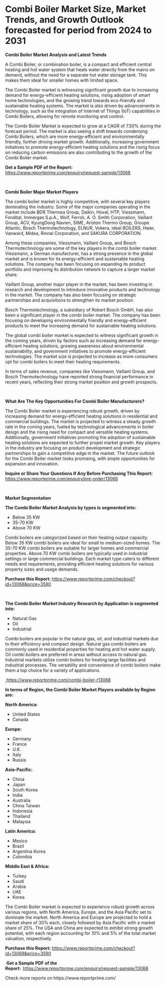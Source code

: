<p><h1>Combi Boiler Market Size, Market Trends, and Growth Outlook forecasted for period from 2024 to 2031</h1></p><p><strong>Combi Boiler Market Analysis and Latest Trends</strong></p>
<p><p>A Combi Boiler, or combination boiler, is a compact and efficient central heating and hot water system that heats water directly from the mains on demand, without the need for a separate hot water storage tank. This makes them ideal for smaller homes with limited space.</p><p>The Combi Boiler market is witnessing significant growth due to increasing demand for energy-efficient heating solutions, rising adoption of smart home technologies, and the growing trend towards eco-friendly and sustainable heating systems. The market is also driven by advancements in technology, such as the integration of Internet of Things (IoT) capabilities in Combi Boilers, allowing for remote monitoring and control.</p><p>The Combi Boiler Market is expected to grow at a CAGR of 7.50% during the forecast period. The market is also seeing a shift towards condensing Combi Boilers, which are more energy-efficient and environmentally friendly, further driving market growth. Additionally, increasing government initiatives to promote energy-efficient heating solutions and the rising focus on reducing carbon emissions are also contributing to the growth of the Combi Boiler market.</p></p>
<p><strong>Get a Sample PDF of the Report:&nbsp;</strong> <a href="https://www.reportprime.com/enquiry/request-sample/13068">https://www.reportprime.com/enquiry/request-sample/13068</a></p>
<p>&nbsp;</p>
<p><strong>Combi Boiler Major Market Players</strong></p>
<p><p>The combi boiler market is highly competitive, with several key players dominating the industry. Some of the major companies operating in the market include BDR Thermea Group, Daikin, Hoval, HTP, Viessmann, Fondital, Immergas S.p.A., Wolf, Ferroli, A. O. Smith Corporation, Vaillant Group, ACV, KyungDong Navien, SIME, Ariston Thermo Group, Groupe Atlantic, Bosch Thermotechnology, ELNUR, Vokera, ideal BOILERS, Haier, Vanward, Midea, Rinnai Corporation, and SAKURA CORPORATION.</p><p>Among these companies, Viessmann, Vaillant Group, and Bosch Thermotechnology are some of the key players in the combi boiler market. Viessmann, a German manufacturer, has a strong presence in the global market and is known for its energy-efficient and sustainable heating solutions. The company has been focusing on expanding its product portfolio and improving its distribution network to capture a larger market share.</p><p>Vaillant Group, another major player in the market, has been investing in research and development to introduce innovative products and technology in the market. The company has also been focusing on strategic partnerships and acquisitions to strengthen its market position.</p><p>Bosch Thermotechnology, a subsidiary of Robert Bosch GmbH, has also been a significant player in the combi boiler market. The company has been focusing on developing environmentally friendly and energy-efficient products to meet the increasing demand for sustainable heating solutions.</p><p>The global combi boiler market is expected to witness significant growth in the coming years, driven by factors such as increasing demand for energy-efficient heating solutions, growing awareness about environmental sustainability, and government initiatives to promote energy-efficient technologies. The market size is projected to increase as more consumers opt for combi boilers to meet their heating requirements.</p><p>In terms of sales revenue, companies like Viessmann, Vaillant Group, and Bosch Thermotechnology have reported strong financial performance in recent years, reflecting their strong market position and growth prospects.</p></p>
<p>&nbsp;</p>
<p><strong>What Are The Key Opportunities For Combi Boiler Manufacturers?</strong></p>
<p><p>The Combi Boiler market is experiencing robust growth, driven by increasing demand for energy-efficient heating solutions in residential and commercial buildings. The market is projected to witness a steady growth rate in the coming years, fueled by technological advancements in boiler design and the rising need for compact and versatile heating systems. Additionally, government initiatives promoting the adoption of sustainable heating solutions are expected to further propel market growth. Key players in the industry are focusing on product development and strategic partnerships to gain a competitive edge in the market. The future outlook for the Combi Boiler market looks promising, with ample opportunities for expansion and innovation.</p></p>
<p><strong>Inquire or Share Your Questions If Any Before Purchasing This Report:</strong> <a href="https://www.reportprime.com/enquiry/pre-order/13068">https://www.reportprime.com/enquiry/pre-order/13068</a></p>
<p>&nbsp;</p>
<p><strong>Market Segmentation</strong></p>
<p><strong>The Combi Boiler Market Analysis by types is segmented into:</strong></p>
<p><ul><li>Below 35 KW</li><li>35-70 KW</li><li>Above 70 KW</li></ul></p>
<p><p>Combi boilers are categorized based on their heating output capacity. Below 35 KW combi boilers are ideal for small to medium-sized homes. The 35-70 KW combi boilers are suitable for larger homes and commercial properties. Above 70 KW combi boilers are typically used in industrial settings or large commercial buildings. Each market type caters to different needs and requirements, providing efficient heating solutions for various property sizes and usage demands.</p></p>
<p><strong>Purchase this Report:&nbsp;</strong><a href="https://www.reportprime.com/checkout?id=13068&price=3590">https://www.reportprime.com/checkout?id=13068&price=3590</a></p>
<p>&nbsp;</p>
<p><strong>The Combi Boiler Market Industry Research by Application is segmented into:</strong></p>
<p><ul><li>Natural Gas</li><li>Oil</li><li>Industrial</li></ul></p>
<p><p>Combi boilers are popular in the natural gas, oil, and industrial markets due to their efficiency and compact design. Natural gas combi boilers are commonly used in residential properties for heating and hot water supply. Oil combi boilers are preferred in areas without access to natural gas. Industrial markets utilize combi boilers for heating large facilities and industrial processes. The versatility and convenience of combi boilers make them a top choice for a variety of applications.</p></p>
<p><a href="https://www.reportprime.com/combi-boiler-r13068">&nbsp;https://www.reportprime.com/combi-boiler-r13068</a></p>
<p><strong>In terms of Region, the Combi Boiler Market Players available by Region are:</strong></p>
<p>
    <p> <strong> North America: </strong>
        <ul>
            <li>United States</li>
            <li>Canada</li>
        </ul>
        </p> 
    <p> <strong> Europe: </strong>
        <ul>
            <li>Germany</li>
            <li>France</li>
            <li>U.K.</li>
            <li>Italy</li>
            <li>Russia</li>
        </ul>
        </p> 
    <p> <strong> Asia-Pacific: </strong>
        <ul>
            <li>China</li>
            <li>Japan</li>
            <li>South Korea</li>
            <li>India</li>
            <li>Australia</li>
            <li>China Taiwan</li>
            <li>Indonesia</li>
            <li>Thailand</li>
            <li>Malaysia</li>
        </ul>
        </p> 
    <p> <strong> Latin America: </strong>
        <ul>
            <li>Mexico</li>
            <li>Brazil</li>
            <li>Argentina Korea</li>
            <li>Colombia</li>
        </ul>
        </p> 
    <p> <strong> Middle East & Africa: </strong>
        <ul>
            <li>Turkey</li>
            <li>Saudi</li>
            <li>Arabia</li>
            <li>UAE</li>
            <li>Korea</li>
        </ul>
    </p>
    </p>
<p><p>The Combi Boiler market is expected to experience robust growth across various regions, with North America, Europe, and the Asia Pacific set to dominate the market. North America and Europe are projected to hold a market share of 30% each, closely followed by Asia Pacific with a market share of 25%. The USA and China are expected to exhibit strong growth potential, with each region accounting for 10% and 5% of the total market valuation, respectively.</p></p>
<p><strong>Purchase this Report: </strong><a href="https://www.reportprime.com/checkout?id=13068&price=3590">https://www.reportprime.com/checkout?id=13068&price=3590</a></p>
<p>&nbsp;<strong>Get a Sample PDF of the Report:&nbsp;&nbsp;</strong><a href="https://www.reportprime.com/enquiry/request-sample/13068">https://www.reportprime.com/enquiry/request-sample/13068</a></p>
<p><strong></strong></p>
<p>Check more reports on https://www.reportprime.com/</p>